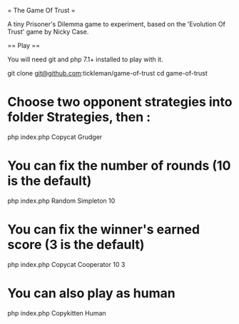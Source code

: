 = The Game Of Trust =

A tiny Prisoner's Dilemma game to experiment, based on the 'Evolution Of Trust' game by Nicky Case.

== Play ==

You will need git and php 7.1+ installed to play with it.

git clone git@github.com:tickleman/game-of-trust
cd game-of-trust
# Choose two opponent strategies into folder Strategies, then :
php index.php Copycat Grudger
# You can fix the number of rounds (10 is the default)
php index.php Random Simpleton 10
# You can fix the winner's earned score (3 is the default)
php index.php Copycat Cooperator 10 3
# You can also play as human
php index.php Copykitten Human
